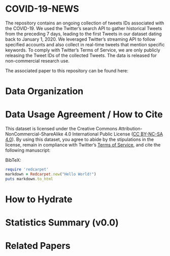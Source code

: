 # COVID-19-NEWS
The repository contains an ongoing collection of tweets IDs associated with the COVID-19. We used the Twitter’s search API to gather historical Tweets from the preceding 7 days, leading to the first Tweets in our dataset dating back to January 1, 2020. We leveraged Twitter’s streaming API to follow specified accounts and also collect in real-time tweets that mention specific keywords. To comply with Twitter’s Terms of Service, we are only publicly releasing the Tweet IDs of the collected Tweets. The data is released for non-commercial research use.

The associated paper to this repository can be found here:


 
# Data Organization


# Data Usage Agreement / How to Cite
This dataset is licensed under the Creative Commons Attribution-NonCommercial-ShareAlike 4.0 International Public License (<a href="https://creativecommons.org/licenses/by-nc-sa/4.0/" rel="nofollow">CC BY-NC-SA 4.0</a>). By using this dataset, you agree to abide by the stipulations in the license, remain in compliance with Twitter’s <a href="https://developer.twitter.com/en/developer-terms/agreement-and-policy" rel="nofollow">Terms of Service</a>, and cite the following manuscript:
 

BibTeX:

 ```ruby
require 'redcarpet'
markdown = Redcarpet.new("Hello World!")
puts markdown.to_html
```

# How to Hydrate

# Statistics Summary (v0.0)

# Related Papers
